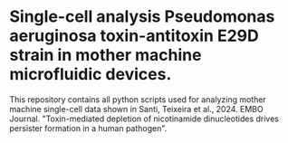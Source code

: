 # Single-cell analysis Pseudomonas aeruginosa toxin-antitoxin E29D strain in mother machine microfluidic devices.
This repository contains all python scripts used for analyzing mother machine single-cell data shown in Santi, Teixeira et al., 2024. EMBO Journal. "Toxin-mediated depletion of nicotinamide dinucleotides drives persister formation in a human pathogen".
